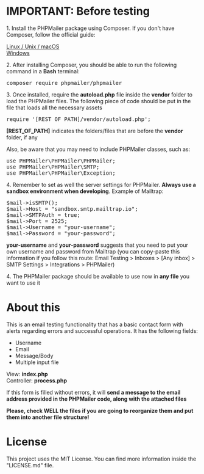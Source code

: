 # IMPORTANT: Before testing
<p>1. Install the PHPMailer package using Composer. If you don't have Composer, follow the official guide:</p>
<a href="https://getcomposer.org/doc/00-intro.md#installation-linux-unix-macos" target="_blank">Linux / Unix / macOS</a><br>
<a href="https://getcomposer.org/doc/00-intro.md#installation-windows" target="_blank">Windows</a>

<p>2. After installing Composer, you should be able to run the following command in a <b>Bash</b> terminal:</p>
<pre>composer require phpmailer/phpmailer</pre>

<p>3. Once installed, require the <b>autoload.php</b> file inside the <b>vendor</b> folder to load the PHPMailer files. 
The following piece of code should be put in the file that loads all the necessary assets</p>
<pre>require '[REST_OF_PATH]/vendor/autoload.php';</pre>
<p><b>[REST_OF_PATH]</b> indicates the folders/files that are before the <b>vendor</b> folder, if any</p>

<p>Also, be aware that you may need to include PHPMailer classes, such as:</p>
<pre>
use PHPMailer\PHPMailer\PHPMailer;
use PHPMailer\PHPMailer\SMTP;
use PHPMailer\PHPMailer\Exception;
</pre>

<p>4. Remember to set as well the server settings for PHPMailer. <b>Always use a sandbox environment when developing</b>. Example of Mailtrap:</p>
<pre>
$mail->isSMTP();
$mail->Host = "sandbox.smtp.mailtrap.io";
$mail->SMTPAuth = true;
$mail->Port = 2525;
$mail->Username = "your-username";
$mail->Password = "your-password";
</pre>
<p><b>your-username</b> and <b>your-password</b> suggests that you need to put your own username and password from Mailtrap 
(you can copy-paste this information if you follow this route: Email Testing > Inboxes > [Any inbox] > SMTP Settings > Integrations > PHPMailer)</p>

<p>4. The PHPMailer package should be available to use now in <b>any file</b> you want to use it</p>

# About this
<p>This is an email testing functionality that has a basic contact form with alerts regarding errors and successful operations. It has the following fields:</p>
<ul>
    <li>Username</li>
    <li>Email</li>
    <li>Message/Body</li>
    <li>Multiple input file</li>
</ul>

<p>
View: <b>index.php</b><br>
Controller: <b>process.php</b>
</p>

<p>If this form is filled without errors, it will <b>send a message to the email address provided in the PHPMailer code, along with the attached files</b></p>

<p><b>Please, check WELL the files if you are going to reorganize them and put them into another file structure!</b></p>

# License
This project uses the MIT License. You can find more information inside the "LICENSE.md" file.